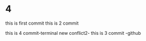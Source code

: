 # 4
this is first commit
this is 2 commit

this is 4 commit-terminal
new conflict2- this is 3 commit -github